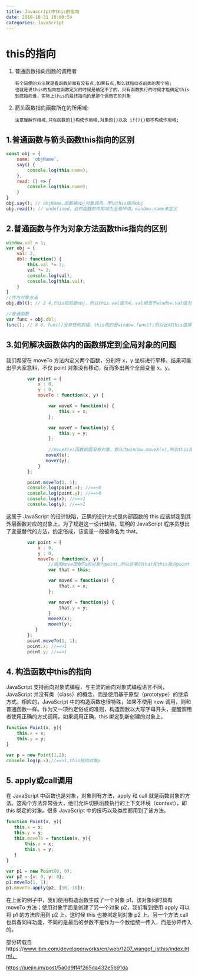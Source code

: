 ```yaml
---
title: Javascript中this的指向
date: 2018-10-31 10:00:54
categories: JavaScript
---
```


# this的指向

1. 普通函数指向函数的调用者

   ```
   有个简便的方法就是看函数前面有没有点,如果有点,那么就指向点前面的那个值;
   也就是说this的指向在函数定义的时候是确定不了的，只有函数执行的时候才能确定this到底指向谁，实际上this的最终指向的是那个调用它的对象 
   ```

2. 箭头函数指向函数所在的所用域:

   ```
   注意理解作用域,只有函数的{}构成作用域,对象的{}以及 if(){}都不构成作用域;
   ```

<!--more-->

## 1.普通函数与箭头函数this指向的区别

```js
const obj = {
    name: 'objName',
    say() {
        console.log(this.name);
    },
    read: () => {
        console.log(this.name);
    }
}
obj.say(); // objName,函数被obj对象调用，所以this指向obj
obj.read(); // undefined，此时函数的作用域为全局环境，window.name未定义
```

## 2.普通函数与作为对象方法函数this指向的区别 

```js
window.val = 1;
var obj = {
    val: 2,
    dbl: function() {
        this.val *= 2;
        val *= 2;
        console.log(val);
        console.log(this.val);
    }
}
//作为对象方法
obj.dbl(); // 2 4,this指的是obj，所以this.val值为4，val相当于window.val值为2

//普通函数
var func = obj.dbl;
func(); // 8 8，func()没有任何前缀，this指的是window.func();所以此时this值得是window，值均为8
```

## 3.如何解决函数体内的函数绑定到全局对象的问题 

我们希望在 moveTo 方法内定义两个函数，分别将 x，y 坐标进行平移。结果可能出乎大家意料，不仅 point 对象没有移动，反而多出两个全局变量 x，y。 

```js
		var point = { 
			x : 0, 
			y : 0, 
			moveTo : function(x, y) { 

			    var moveX = function(x) { 
			    	this.x = x;
			    }; 

			    var moveY = function(y) { 
			   		this.y = y;
			    }; 
			 
                //moveX(x)函数前面没有对象，默认为window.moveX(x),所以this指向window
			   moveX(x); 
			   moveY(y); 
			} 
		}; 

		point.moveTo(1, 1); 
		console.log(point.x); //==>0 
		console.log(point.y); //==>0 
		console.log(x); //==>1 
		console.log(y); //==>1
```

这属于 JavaScript 的设计缺陷，正确的设计方式是内部函数的 this 应该绑定到其外层函数对应的对象上，为了规避这一设计缺陷，聪明的 JavaScript 程序员想出了变量替代的方法，约定俗成，该变量一般被命名为 that。 

```js
        var point = { 
            x : 0, 
            y : 0, 
            moveTo : function(x, y) { 
                //调用move函数To的对象为point,所以这里的that和this指向point
                var that = this; 

                var moveX = function(x) { 
                    that.x = x; 
                }; 

                var moveY = function(y) { 
                    that.y = y; 
                } 
                moveX(x); 
                moveY(y); 
           } 
        }; 
        point.moveTo(1, 1); 
        point.x; //==>1 
        point.y; //==>1
```

## 4. 构造函数中this的指向

JavaScript 支持面向对象式编程，与主流的面向对象式编程语言不同，JavaScript 并没有类（class）的概念，而是使用基于原型（prototype）的继承方式。相应的，JavaScript 中的构造函数也很特殊，如果不使用 new 调用，则和普通函数一样。作为又一项约定俗成的准则，构造函数以大写字母开头，提醒调用者使用正确的方式调用。如果调用正确，this 绑定到新创建的对象上。 

```js
function Point(x, y){ 
	this.x = x; 
	this.y = y; 
}

var p = new Point(1,2);
console.log(p.x);//==>1,this指向对象p
```

## 5. apply或call调用

在 JavaScript 中函数也是对象，对象则有方法，apply 和 call 就是函数对象的方法。这两个方法异常强大，他们允许切换函数执行的上下文环境（context），即 this 绑定的对象。很多 JavaScript 中的技巧以及类库都用到了该方法。 

```js
function Point(x, y){ 
   this.x = x; 
   this.y = y; 
   this.moveTo = function(x, y){ 
       this.x = x; 
       this.y = y; 
   } 
} 
 
var p1 = new Point(0, 0); 
var p2 = {x: 0, y: 0}; 
p1.moveTo(1, 1); 
p1.moveTo.apply(p2, [10, 10]);
```

在上面的例子中，我们使用构造函数生成了一个对象 p1，该对象同时具有 moveTo 方法；使用对象字面量创建了另一个对象 p2，我们看到使用 apply 可以将 p1 的方法应用到 p2 上，这时候 this 也被绑定到对象 p2 上。另一个方法 call 也具备同样功能，不同的是最后的参数不是作为一个数组统一传入，而是分开传入的。 



部分转载自https://www.ibm.com/developerworks/cn/web/1207_wangqf_jsthis/index.html，

https://juejin.im/post/5a0d9ff4f265da432e5b91da